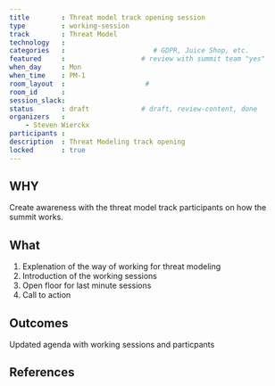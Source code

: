 ```yaml
---
title        : Threat model track opening session
type         : working-session
track        : Threat Model
technology   :
categories   :                      # GDPR, Juice Shop, etc.
featured     :                   # review with summit team "yes"
when_day     : Mon
when_time    : PM-1
room_layout  :                    #
room_id      :
session_slack:
status       : draft             # draft, review-content, done
organizers   :
    - Steven Wierckx
participants :
description  : Threat Modeling track opening
locked       : true
---
```


## WHY

Create awareness with the threat model track participants on how the summit works.

## What

1. Explenation of the way of working for threat modeling
2. Introduction of the working sessions
3. Open floor for last minute sessions
4. Call to action

## Outcomes

Updated agenda with working sessions and particpants

## References
